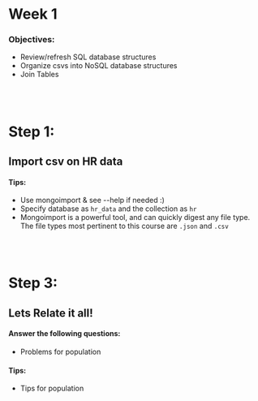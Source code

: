 # Week 1 

### Objectives:
* Review/refresh SQL database structures
* Organize csvs into NoSQL database structures
* Join Tables


<br><br>

# Step 1:<br>

## Import csv on HR data

#### Tips:
* Use mongoimport & see --help if needed :)
* Specify database as `hr_data` and the collection as `hr`
* Mongoimport is a powerful tool, and can quickly digest any file type. The file types most pertinent to this course are `.json` and `.csv` 


<br><br>
# Step 3:<br>

## Lets Relate it all!
#### Answer the following questions:
* Problems for population
#### Tips:
* Tips for population
